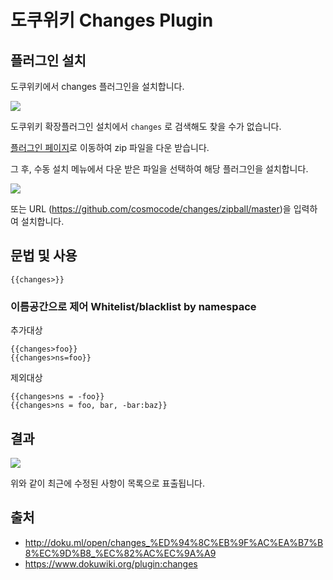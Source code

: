 # 도쿠위키 Changes Plugin

## 플러그인 설치

도쿠위키에서 changes 플러그인을 설치합니다. 

![](https://goo.gl/e7Q6j7)

도쿠위키 확장플러그인 설치에서 `changes` 로 검색해도 찾을 수가 없습니다. 

[플러그인 페이지](https://www.dokuwiki.org/plugin:changes)로 이동하여 zip 파일을 다운 받습니다.

그 후, 수동 설치 메뉴에서 다운 받은 파일을 선택하여 해당 플러그인을 설치합니다. 

![](https://goo.gl/ezgkt8)

또는 URL (https://github.com/cosmocode/changes/zipball/master)을 입력하여 설치합니다. 


## 문법 및 사용

```
{{changes>}}
```

### 이름공간으로 제어 Whitelist/blacklist by namespace

추가대상

```
{{changes>foo}}
{{changes>ns=foo}}
```

제외대상
```
{{changes>ns = -foo}}
{{changes>ns = foo, bar, -bar:baz}}
```

## 결과

![](https://goo.gl/o6Zxux)

위와 같이 최근에 수정된 사항이 목록으로 표출됩니다. 


## 출처

- http://doku.ml/open/changes_%ED%94%8C%EB%9F%AC%EA%B7%B8%EC%9D%B8_%EC%82%AC%EC%9A%A9
- https://www.dokuwiki.org/plugin:changes